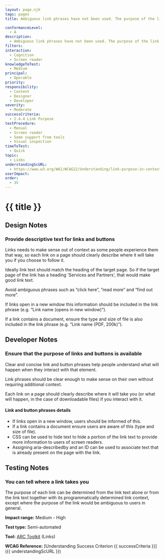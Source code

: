 ```yaml
---
layout: page.njk
tags: pages
title: Ambiguous link phrases have not been used. The purpose of the link can be determined from the link text alone or it has been programmatically defined.

conformanceLevel:
  - A
description:
  - Ambiguous link phrases have not been used. The purpose of the link can be determined from the link text alone or it has been programmatically defined.
filters:
interaction:
  - Cognition
  - Screen reader
knowledgeToTest:
  - Medium
principal:
  - Operable
priority:
responsibility:
  - Content
  - Designer
  - Developer
severity:
  - Moderate
successCriteria:
  - 2.4.4 Link Purpose
testProcedure:
  - Manual
  - Screen reader
  - Some support from tools
  - Visual inspection
timeToTest:
  - Quick
topic:
  - Links
understandingScURL:
  - https://www.w3.org/WAI/WCAG22/Understanding/link-purpose-in-context
userImpact:
order:
  - 35
---
```


# {{ title }}

## Design Notes

### Provide descriptive text for links and buttons

Links needs to make sense out of context as some people experience them that way, so each link on a page should clearly describe where it will take you if you choose to follow it.

Ideally link text should match the heading of the target page. So if the target page of the link has a heading 'Services and Partners', that would make good link text.

Avoid ambiguous phrases such as “click here”, “read more” and “find out more”.

If links open in a new window this information should be included in the link phrase (e.g. “Link name (opens in new window)”).

If a link contains a document, ensure the type and size of file is also included in the link phrase (e.g. “Link name (PDF, 200k)”).

## Developer Notes

### Ensure that the purpose of links and buttons is available

Clear and concise link and button phrases help people understand what will happen when they interact with that element.

Link phrases should be clear enough to make sense on their own without requiring additional context.

Each link on a page should clearly describe where it will take you (or what will happen, in the case of downloadable files) if you interact with it.

#### Link and button phrases details

- If links open in a new window, users should be informed of this.
- If a link contains a document ensure users are aware of this (type and size of file).
- CSS can be used to hide text to hide a portion of the link text to provide more information to users of screen readers.
- Assigning aria-describedby and an ID can be used to associate text that is already present on the page with the link.

## Testing Notes

### You can tell where a link takes you

The purpose of each link can be determined from the link text alone or from the link text together with its programmatically determined link context, except where the purpose of the link would be ambiguous to users in general.

**Impact range:** Medium - High

**Test type:** Semi-automated

**Tool:** [ARC Toolkit](https://www.paciellogroup.com/toolkit/) (Links)

**WCAG Reference:** [Understanding Success Criterion {{ successCriteria }}]({{ understandingScURL }})